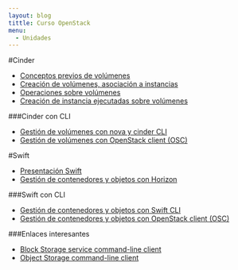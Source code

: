 ```yaml
---
layout: blog
tittle: Curso OpenStack
menu:
  - Unidades
---
```


#Cinder

* [Conceptos previos de volúmenes](conceptos_previos)
* [Creación de volúmenes, asociación a instancias](volumen)
* [Operaciones sobre volúmenes](operaciones)
* [Creación de instancia ejecutadas sobre volúmenes](instancias_volumen)

###Cinder con CLI

* [Gestión de volúmenes con nova y cinder CLI](volumen_cli)
* [Gestión de volúmenes con OpenStack client (OSC)](volumen_osc)

#Swift

* [Presentación Swift](presentacion_objetos)
* [Gestión de contenedores y objetos con Horizon](swift)

###Swift con CLI

* [Gestión de contenedores y objetos con Swift CLI](swift_cli)
* [Gestión de contenedores y objetos con OpenStack client (OSC)](swift_osc)

###Enlaces interesantes

* [Block Storage service command-line client](http://docs.openstack.org/cli-reference/content/cinderclient_commands.html)
* [Object Storage command-line client](http://docs.openstack.org/cli-reference/content/swiftclient_commands.html)